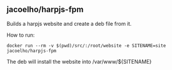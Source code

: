## jacoelho/harpjs-fpm

Builds a harpjs website and create a deb file from it.

How to run:


```docker run --rm -v $(pwd)/src/:/root/website -e SITENAME=site jacoelho/harpjs-fpm```

The deb will install the website into /var/www/${SITENAME}

